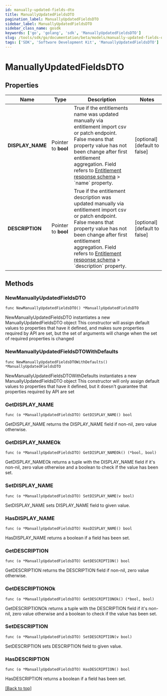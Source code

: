 ```yaml
---
id: manually-updated-fields-dto
title: ManuallyUpdatedFieldsDTO
pagination_label: ManuallyUpdatedFieldsDTO
sidebar_label: ManuallyUpdatedFieldsDTO
sidebar_class_name: gosdk
keywords: ['go', 'golang', 'sdk', 'ManuallyUpdatedFieldsDTO'] 
slug: /tools/sdk/go/documentation/beta/models/manually-updated-fields-dto
tags: ['SDK', 'Software Development Kit', 'ManuallyUpdatedFieldsDTO']
---
```


# ManuallyUpdatedFieldsDTO

## Properties

Name | Type | Description | Notes
------------ | ------------- | ------------- | -------------
**DISPLAY_NAME** | Pointer to **bool** | True if the entitlements name was updated manually via entitlement import csv or patch endpoint.  False means that property value has not been change after first entitlement aggregation. Field refers to [Entitlement response schema](https://developer.sailpoint.com/idn/api/beta/get-entitlement) &gt; &#x60;name&#x60; property. | [optional] [default to false]
**DESCRIPTION** | Pointer to **bool** | True if the entitlement description was updated manually via entitlement import csv or patch endpoint.  False means that property value has not been change after first entitlement aggregation. Field refers to [Entitlement response schema](https://developer.sailpoint.com/idn/api/beta/get-entitlement) &gt; &#x60;description&#x60; property. | [optional] [default to false]

## Methods

### NewManuallyUpdatedFieldsDTO

`func NewManuallyUpdatedFieldsDTO() *ManuallyUpdatedFieldsDTO`

NewManuallyUpdatedFieldsDTO instantiates a new ManuallyUpdatedFieldsDTO object
This constructor will assign default values to properties that have it defined,
and makes sure properties required by API are set, but the set of arguments
will change when the set of required properties is changed

### NewManuallyUpdatedFieldsDTOWithDefaults

`func NewManuallyUpdatedFieldsDTOWithDefaults() *ManuallyUpdatedFieldsDTO`

NewManuallyUpdatedFieldsDTOWithDefaults instantiates a new ManuallyUpdatedFieldsDTO object
This constructor will only assign default values to properties that have it defined,
but it doesn't guarantee that properties required by API are set

### GetDISPLAY_NAME

`func (o *ManuallyUpdatedFieldsDTO) GetDISPLAY_NAME() bool`

GetDISPLAY_NAME returns the DISPLAY_NAME field if non-nil, zero value otherwise.

### GetDISPLAY_NAMEOk

`func (o *ManuallyUpdatedFieldsDTO) GetDISPLAY_NAMEOk() (*bool, bool)`

GetDISPLAY_NAMEOk returns a tuple with the DISPLAY_NAME field if it's non-nil, zero value otherwise
and a boolean to check if the value has been set.

### SetDISPLAY_NAME

`func (o *ManuallyUpdatedFieldsDTO) SetDISPLAY_NAME(v bool)`

SetDISPLAY_NAME sets DISPLAY_NAME field to given value.

### HasDISPLAY_NAME

`func (o *ManuallyUpdatedFieldsDTO) HasDISPLAY_NAME() bool`

HasDISPLAY_NAME returns a boolean if a field has been set.

### GetDESCRIPTION

`func (o *ManuallyUpdatedFieldsDTO) GetDESCRIPTION() bool`

GetDESCRIPTION returns the DESCRIPTION field if non-nil, zero value otherwise.

### GetDESCRIPTIONOk

`func (o *ManuallyUpdatedFieldsDTO) GetDESCRIPTIONOk() (*bool, bool)`

GetDESCRIPTIONOk returns a tuple with the DESCRIPTION field if it's non-nil, zero value otherwise
and a boolean to check if the value has been set.

### SetDESCRIPTION

`func (o *ManuallyUpdatedFieldsDTO) SetDESCRIPTION(v bool)`

SetDESCRIPTION sets DESCRIPTION field to given value.

### HasDESCRIPTION

`func (o *ManuallyUpdatedFieldsDTO) HasDESCRIPTION() bool`

HasDESCRIPTION returns a boolean if a field has been set.


[[Back to top]](#) 


